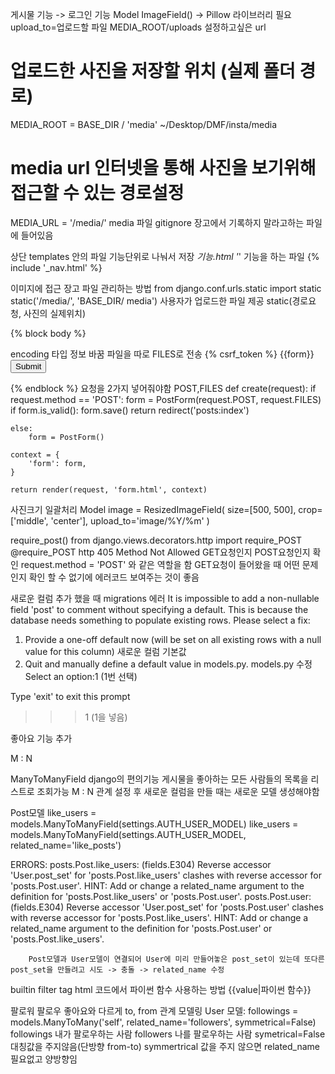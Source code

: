 게시물 기능 -> 로그인 기능
Model
ImageField() -> Pillow 라이브러리 필요
upload_to=업로드할 파일
MEDIA_ROOT/uploads  설정하고싶은 url
# 업로드한 사진을 저장할 위치 (실제 폴더 경로)
MEDIA_ROOT = BASE_DIR / 'media'
~/Desktop/DMF/insta/media
# media url 인터넷을 통해 사진을 보기위해 접근할 수 있는 경로설정
MEDIA_URL = '/media/'
media 파일 gitignore 장고에서 기록하지 말라고하는 파일에 들어있음




상단 templates 안의 파일 기능단위로 나눠서 저장
_기능.html '_' 기능을 하는 파일
{% include '_nav.html' %}



이미지에 접근
장고 파일 관리하는 방법 
from django.conf.urls.static import static
static('/media/', 'BASE_DIR/ media') 사용자가 업로드한 파일 제공
static(경로요청, 사진의 실제위치)





{% block body %}
    <form action="" method="POST" enctype="multipart/form-data"> 
    encoding 타입 정보 바꿈 파일을 따로 FILES로 전송 
        {% csrf_token %}
        {{form}}
        <input type="submit">
    </form>
{% endblock %}
요청을 2가지 넣어줘야함 POST,FILES
def create(request):
    if request.method == 'POST':
        form = PostForm(request.POST, request.FILES)
        if form.is_valid():
            form.save()
            return redirect('posts:index')

    else:
        form = PostForm()

    context = {
        'form': form,
    }

    return render(request, 'form.html', context)


사진크기 일괄처리
Model
    image = ResizedImageField(
    size=[500, 500],
    crop=['middle', 'center'],
    upload_to='image/%Y/%m'
)

require_post()
from django.views.decorators.http import require_POST
@require_POST
http 405 Method Not Allowed 
GET요청인지 POST요청인지 확인 
request.method = 'POST' 와 같은 역할을 함
GET요청이 들어왔을 때 어떤 문제인지 확인 할 수 없기에 에러코드 보여주는 것이 좋음

새로운 컬럼 추가 했을 때
migrations 에러 
It is impossible to add a non-nullable field 'post' to comment without specifying a default. This is because the database needs something to populate existing rows.
Please select a fix:
 1) Provide a one-off default now (will be set on all existing rows with a null value for this column) 새로운 컬럼 기본값
 2) Quit and manually define a default value in models.py. models.py 수정
Select an option:1 (1번 선택)

Type 'exit' to exit this prompt
>>>1 (1을 넣음)



좋아요 기능 추가

M : N 

ManyToManyField django의 편의기능 
게시물을 좋아하는 모든 사람들의 목록을 리스트로 조회가능
M : N 관계 설정 후 새로운 컬럼을 만들 때는 새로운 모델 생성해야함

Post모델
like_users = models.ManyToManyField(settings.AUTH_USER_MODEL)
like_users = models.ManyToManyField(settings.AUTH_USER_MODEL, related_name='like_posts')

ERRORS:
posts.Post.like_users: (fields.E304) Reverse accessor 'User.post_set' for 'posts.Post.like_users' clashes with reverse accessor for 'posts.Post.user'.
        HINT: Add or change a related_name argument to the definition for 'posts.Post.like_users' or 'posts.Post.user'.
posts.Post.user: (fields.E304) Reverse accessor 'User.post_set' for 'posts.Post.user' clashes with reverse accessor for 'posts.Post.like_users'.
        HINT: Add or change a related_name argument to the definition for 'posts.Post.user' or 'posts.Post.like_users'.

        Post모델과 User모델이 연결되어 User에 미리 만들어놓은 post_set이 있는데 또다른 post_set을 만들려고 시도 -> 충돌 -> related_name 수정


builtin filter tag
html 코드에서 파이썬 함수 사용하는 방법
{{value|파이썬 함수}}


팔로워 팔로우
좋아요와 다르게 to, from 관계
모델링
User 모델:
followings = models.ManyToMany('self', related_name='followers', symmetrical=False)
followings 내가 팔로우하는 사람
followers 나를 팔로우하는 사람
symetrical=False 대칭값을 주지않음(단방향 from-to)
symmertrical 값을 주지 않으면 related_name 필요없고 양방향임